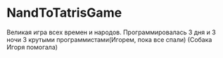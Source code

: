 # NandToTatrisGame
Великая игра всех времен и народов. Программировалась 3 дня и 3 ночи 3 крутыми программистами(Игорем, пока все спали)
(Собака Игоря помогала)